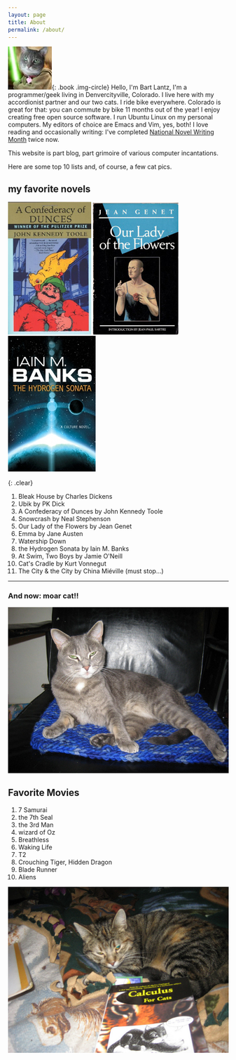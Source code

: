 ```yaml
---
layout: page
title: About
permalink: /about/
---
```


![Seamus, Jedi Knight](/img/cats/seamus_jedi.jpg){: .book .img-circle} Hello, I'm Bart Lantz, I'm a programmer/geek living in Denvercityville, Colorado. I live here with my accordionist partner and our two cats. I ride bike everywhere. Colorado is great for that: you can commute by bike 11 months out of the year! I enjoy creating free open source software. I run Ubuntu Linux on my personal computers. My editors of choice are Emacs and Vim, yes, both! I love reading and occasionally writing: I've completed [National Novel Writing Month](http://nanowrimo.org) twice now.

This website is part blog, part grimoire of various computer incantations.

Here are some top 10 lists and, of course, a few cat pics.



## my favorite novels

<img src="/img/books/dunces.jpg" width="190" class="books"> <img src="/img/books/our_lady.jpg" class="books"><img src="/img/books/HydrogenSonata.jpg" class="books">

{: .clear}
1. Bleak House by Charles Dickens
3. Ubik by PK Dick
4. A Confederacy of Dunces by John Kennedy Toole
1. Snowcrash by Neal Stephenson
5. Our Lady of the Flowers by Jean Genet
6. Emma by Jane Austen
7. Watership Down
12. the Hydrogen Sonata by Iain M. Banks
8. At Swim, Two Boys by Jamie O'Neill
10. Cat's Cradle by Kurt Vonnegut
11. The City & the City by China Miéville
(must stop…)




-------


### And now: moar cat!!

![Bossy and Seamus](/img/cats/seamus.jpg)

## Favorite Movies
1. 7 Samurai
2. the 7th Seal
3. the 3rd Man
4. wizard of Oz
5. Breathless
6. Waking Life
7. T2
8. Crouching Tiger, Hidden Dragon
9. Blade Runner
10. Aliens

![Bossy Studying Calculus](/img/cats/calculus_for_bossy.jpg)
